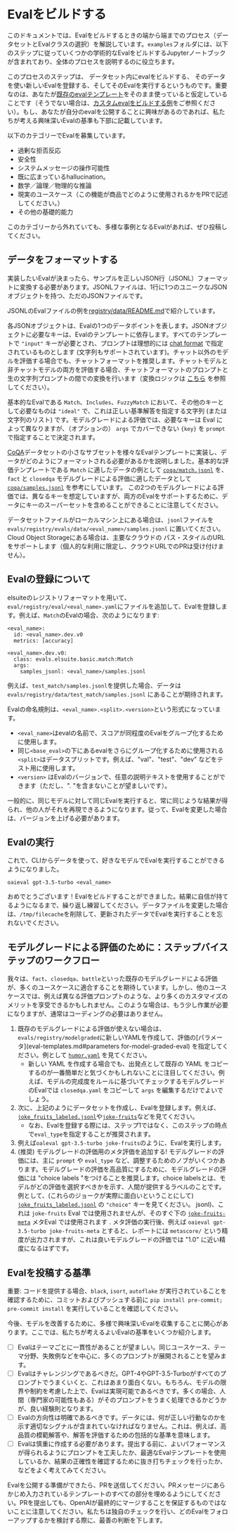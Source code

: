 # Evalをビルドする

このドキュメントでは、Evalをビルドするときの端から端までのプロセス（データセットとEvalクラスの選択）を解説しています。`examples`フォルダには、以下のステップに従っていくつかの学術的なEvalをビルドするJupyterノートブックが含まれており、全体のプロセスを説明するのに役立ちます。

このプロセスのステップは、 データセット内にevalをビルドする、 そのデータを使い新しいEvalを登録する、そしてそのEvalを実行するというものです。重要なのは、あなたが[既存のevalテンプレート](eval-templates.md)をそのまま使っていると仮定していることです（そうでない場合は、[カスタムevalをビルドする例](custom-eval.md)をご参照ください）。もし、あなたが自分のevalを公開することに興味があるのであれば、私たちが考える興味深いEvalの基準も下部に記載しています。

以下のカテゴリーでEvalを募集しています。

- 過剰な拒否反応
- 安全性
- システムメッセージの操作可能性
- 既に広まっているhallucination。
- 数学／論理／物理的な推論
- 現実のユースケース（この機能が商品でどのように使用されるかをPRで記述してください。）
- その他の基礎的能力

このカテゴリーから外れていても、多様な事例となるEvalがあれば、ぜひ投稿してください。

## データをフォーマットする

実装したいEvalが決まったら、サンプルを正しいJSON行（JSONL）フォーマットに変換する必要があります。JSONLファイルは、1行に1つのユニークなJSONオブジェクトを持つ、ただのJSONファイルです。

JSONLのEvalファイルの例を[registry/data/README.md](../eval/registry/data/README.md)で紹介しています。

各JSONオブジェクトは、Evalの1つのデータポイントを表します。JSONオブジェクトに必要なキーは、Evalのテンプレートに依存します。すべてのテンプレートで `"input"` キーが必要とされ、プロンプトは理想的には [chat format](https://platform.openai.com/docs/guides/chat/introduction) で指定されているものとします (文字列もサポートされています)。チャット以外のモデルを評価する場合でも、チャットフォーマットを推奨します。チャットモデルと非チャットモデルの両方を評価する場合、チャットフォーマットのプロンプトと生の文字列プロンプトの間での変換を行います（変換ロジックは [こちら](../eval/prompt/base.py) を参照してください）。

基本的なEvalである `Match`、`Includes`、`FuzzyMatch` において、その他のキーとして必要なものは `"ideal"` で、これは正しい基準解答を指定する文字列 (または文字列のリスト) です。モデルグレードによる評価では、必要なキーは Eval によって異なりますが、（オプションの） `args` でカバーできない `{key}` を `prompt` で指定することで決定されます。

[CoQA](https://stanfordnlp.github.io/coqa/)データセットの小さなサブセットを様々なEvalテンプレートに実装し、データがどのようにフォーマットされる必要があるかを説明しました。基本的な評価テンプレートである `Match` に適したデータの例として [`coqa/match.jsonl`](../evals/registry/data/coqa/match.jsonl) を、`fact` と `closedqa` モデルグレードによる評価に適したデータとして [`coqa/samples.jsonl`](../evals/registry/data/coqa/samples.jsonl) を参考にしています。
この2つのモデルグレードによる評価では、異なるキーを想定していますが、両方のEvalをサポートするために、データにキーのスーパーセットを含めることができることに注意してください。

データセットファイルがローカルマシン上にある場合は、`jsonl`ファイルを `evals/registry/evals/data/<eval_name>/samples.jsonl` に置いてください。Cloud Object Storageにある場合は、主要なクラウドの パス・スタイルのURLをサポートします（個人的な利用に限定し、クラウドURLでのPRは受け付けません）。

## Evalの登録について

elsuiteのレジストリフォーマットを用いて、`eval/registry/eval/<eval_name>.yaml`にファイルを追加して、Evalを登録します。例えば、`Match`のEvalの場合、次のようになります:
```
<eval_name>:
  id: <eval_name>.dev.v0
  metrics: [accuracy]

<eval_name>.dev.v0:
  class: evals.elsuite.basic.match:Match
  args:
    samples_jsonl: <eval_name>/samples.jsonl
```

例えば、`test_match/samples.jsonl`を提供した場合、データは `evals/registry/data/test_match/samples.jsonl` にあることが期待されます。

Evalの命名規則は、`<eval_name>.<split>.<version>`という形式になっています。
- `<eval_name>`はevalの名前で、スコアが同程度のEvalをグループ化するために使用します。
- 同じ`<base_eval>`の下にあるevalをさらにグループ化するために使用される`<split>`はデータスプリットです。例えば、"val"、"test"、"dev" などをテスト用に使用します。
- `<version>` はEvalのバージョンで、任意の説明テキストを使用することができます（ただし、". "を含まないことが望ましいです）。

一般的に、同じモデルに対して同じEvalを実行すると、常に同じような結果が得られ、他の人がそれを再現できるようになります。従って、Evalを変更した場合は、バージョンを上げる必要があります。

## Evalの実行

これで、CLIからデータを使って、好きなモデルでEvalを実行することができるようになりました。
```
oaieval gpt-3.5-turbo <eval_name>
```
おめでとうございます！Evalをビルドすることができました。結果に自信が持てるようになるまで、繰り返し練習してください。データファイルを変更した場合は、`/tmp/filecache`を削除して、更新されたデータでEvalを実行することを忘れないでください。

## モデルグレードによる評価のために：ステップバイステップのワークフロー

我々は、`fact`、`closedqa`、`battle`といった既存のモデルグレードによる評価が、多くのユースケースに適合することを期待しています。しかし、他のユースケースでは、例えば異なる評価プロンプトのような、より多くのカスタマイズのメリットを享受できるかもしれません。このような場合は、もう少し作業が必要になりますが、通常はコーディングの必要はありません。

1. 既存のモデルグレードによる評価が使えない場合は、`evals/registry/modelgraded`に新しいYAMLを作成して、評価の[パラメータ](eval-templates.md#parameters for-model-graded-eval) を指定してください。例として [`humor.yaml`](../evals/registry/modelgraded/humor.yaml) を見てください。
    - 新しい YAML を作成する場合でも、出発点として既存の YAML をコピーするのが一番簡単だと気づくかもしれないことに注目してください。例えば、モデルの完成度をルールに基づいてチェックするモデルグレードのEvalでは `closedqa.yaml` をコピーして `args` を編集するだけでよいでしょう。
2. 次に、上記のようにデータセットを作成し、Evalを登録します。例えば、[`joke_fruits_labeled.jsonl`](../eval/registry/data/test_metaeval/joke_fruits_labeled.jsonl)や[`joke-fruits`](../eval/registry/eval/test-modelgraded.yaml)などを見てください。
    - なお、Evalを登録する際には、ステップ1ではなく、このステップの時点で`eval_type`を指定することが推奨されます。
3. 例えば`oaleval gpt-3.5-turbo joke-fruits`のように、Evalを実行します。
4. (推奨) モデルグレードの評価用のメタ評価を追加する! モデルグレードの評価には、主に `prompt` や `eval_type` など、調整するためのノブがいくつかあります。モデルグレードの評価を高品質にするために、モデルグレードの評価には "choice labels "をつけることを推奨します。choice labelsとは、モデルがどの評価を選択すべきかを示す、人間が提供するラベルのことです。例として、(これらのジョークが実際に面白いということにして) [`joke_fruits_labeled.jsonl`](../evals/registry/data/test_metaeval/joke_fruits_labeled.) の `"choice"` キーを見てください。 jsonl)、これは `joke-fruits` Eval では使用されませんが、そのすぐ下の [`joke-fruits-meta`](../evals/registry/evals/test-modelgraded.yaml) メタEval では使用されます . メタ評価の実行後、例えば `oaieval gpt-3.5-turbo joke-fruits-meta` とすると、レポートには `metascore/` という精度が出力されますが、これは良いモデルグレードの評価では "1.0" に近い精度になるはずです。

## Evalを投稿する基準

重要: コードを提供する場合、`black`, `isort`, `autoflake` が実行されていることを確認するために、コミットおよびプッシュする前に `pip install pre-commit; pre-commit install` を実行していることを確認してください。

今後、モデルを改善するために、多様で興味深いEvalを収集することに関心があります。ここでは、私たちが考えるよいEvalの基準をいくつか紹介します。
- [ ] Evalはテーマごとに一貫性があることが望ましい。同じユースケース、テーマ分野、失敗例などを中心に、多くのプロンプトが展開されることを望みます。
- [ ] Evalはチャレンジングであるべきだ。GPT-4やGPT-3.5-Turboがすべてのプロンプトでうまくいくと、これはあまり面白くない。もちろん、モデルの限界や制約を考慮した上で、Evalは実現可能であるべきです。多くの場合、人間（専門家の可能性もある）がそのプロンプトをうまく処理できるかどうかが、良い経験則となります。
- [ ] Evalの方向性は明確であるべきです。データには、何が正しい行動なのかを示す適切なシグナルが含まれていなければなりません。これは、例えば、高品質の模範解答や、解答を評価するための包括的な基準を意味します。
- [ ] Evalは慎重に作成する必要があります。提出する前に、よいパフォーマンスが得られるようにプロンプトを工夫したか、最適なEvalテンプレートを使用しているか、結果の正確性を確認するために抜き打ちチェックを行ったか、などをよく考えてみてください。

Evalを公開する準備ができたら、PRを送信してください。PRメッセージにあらかじめ入力されているテンプレートのすべての部分を埋めるようにしてください。PRを提出しても、OpenAIが最終的にマージすることを保証するものではないことに注意してください。私たちは独自のチェックを行い、どのEvalをフォローアップするかを検討する際に、最善の判断を下します。
